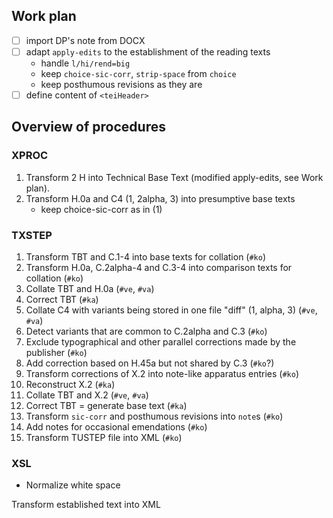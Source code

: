 ## Work plan
* [ ] import DP's note from DOCX
* [ ] adapt `apply-edits` to the establishment of the reading texts
   * handle `l/hi/rend=big`
   * keep `choice-sic-corr`, `strip-space` from `choice`
   * keep posthumous revisions as they are
* [ ] define content of `<teiHeader>`

##  Overview of procedures

### XPROC
1. Transform 2 H into Technical Base Text (modified apply-edits, see Work plan).
2. Transform H.0a and C4 (1, 2alpha, 3) into presumptive base texts 
   * keep choice-sic-corr as in (1)

### TXSTEP
1. Transform TBT and C.1-4 into base texts for collation (`#ko`)
2. Transform H.0a, C.2alpha-4 and C.3-4 into comparison texts for collation (`#ko`)
3. Collate TBT and H.0a (`#ve`, `#va`)
4. Correct TBT (`#ka`)
5. Collate C4 with variants being stored in one file "diff" (1, alpha, 3) (`#ve`, `#va`) 
6. Detect variants that are common to C.2alpha and C.3 (`#ko`)
7. Exclude typographical and other parallel corrections made by the publisher (`#ko`)
8. Add correction based on H.45a but not shared by C.3 (`#ko`?)
9. Transform corrections of X.2 into note-like apparatus entries (`#ko`)
10. Reconstruct X.2 (`#ka`)
11. Collate TBT and X.2 (`#ve`, `#va`)
12. Correct TBT = generate base text (`#ka`)
13. Transform `sic-corr` and posthumous revisions into `note`s (`#ko`)
14. Add notes for occasional emendations (`#ko`)
15. Transform TUSTEP file into XML (`#ko`)

### XSL
* Normalize white space

Transform established text into XML
